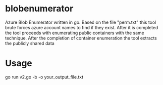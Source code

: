 # blobenumerator
Azure Blob Enumerator written in go. Based on the file "perm.txt" this tool brute forces azure account names to find if they exist. After it is completed the tool proceeds with enumerating public containers with the same technique. After the completion of container enumeration the tool extracts the publicly shared data
# Usage
go run v2.go -b <yourkeywordhere> -o your_output_file.txt
